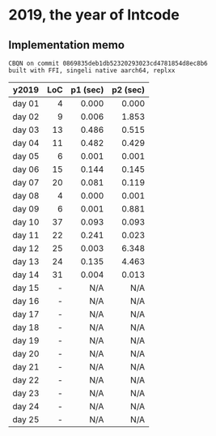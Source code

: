 # 2019, the year of **Intcode**

## Implementation memo

```
CBQN on commit 0869835deb1db52320293023cd4781854d8ec8b6
built with FFI, singeli native aarch64, replxx
```

| y2019  | LoC | p1 (sec) | p2 (sec) |
|--------|----:|---------:|---------:|
| day 01 |   4 |    0.000 |    0.000 |
| day 02 |   9 |    0.006 |    1.853 |
| day 03 |  13 |    0.486 |    0.515 |
| day 04 |  11 |    0.482 |    0.429 |
| day 05 |   6 |    0.001 |    0.001 |
| day 06 |  15 |    0.144 |    0.145 |
| day 07 |  20 |    0.081 |    0.119 |
| day 08 |   4 |    0.000 |    0.001 |
| day 09 |   6 |    0.001 |    0.881 |
| day 10 |  37 |    0.093 |    0.093 |
| day 11 |  22 |    0.241 |    0.023 |
| day 12 |  25 |    0.003 |    6.348 |
| day 13 |  24 |    0.135 |    4.463 |
| day 14 |  31 |    0.004 |    0.013 |
| day 15 |   - |      N/A |      N/A |
| day 16 |   - |      N/A |      N/A |
| day 17 |   - |      N/A |      N/A |
| day 18 |   - |      N/A |      N/A |
| day 19 |   - |      N/A |      N/A |
| day 20 |   - |      N/A |      N/A |
| day 21 |   - |      N/A |      N/A |
| day 22 |   - |      N/A |      N/A |
| day 23 |   - |      N/A |      N/A |
| day 24 |   - |      N/A |      N/A |
| day 25 |   - |      N/A |      N/A |
